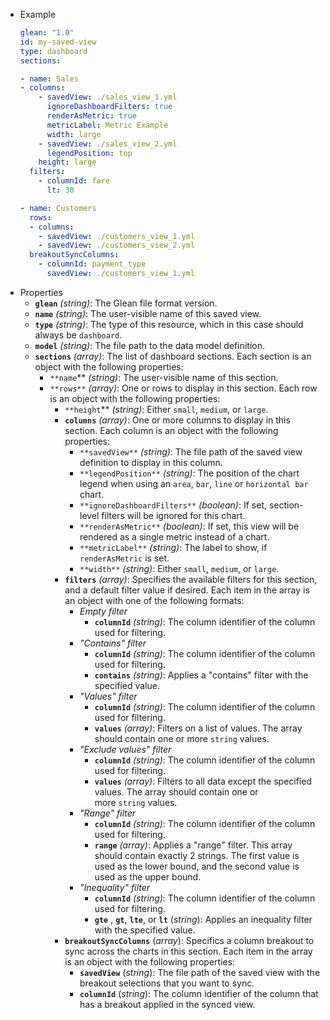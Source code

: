 - Example
  ```yaml
  glean: "1.0"
  id: my-saved-view
  type: dashboard
  sections:

  - name: Sales
  - columns:
      - savedView: ./sales_view_1.yml
        ignoreDashboardFilters: true
        renderAsMetric: true
        metricLabel: Metric Example
        width: large
      - savedView: ./sales_view_2.yml
        legendPosition: top
      height: large
    filters:
      - columnId: fare
        lt: 30

  - name: Customers
    rows:
    - columns:
      - savedView: ./customers_view_1.yml
      - savedView: ./customers_view_2.yml
    breakoutSyncColumns:
      - columnId: payment_type
        savedView: ./customers_view_1.yml
  ```
- Properties
  - **`glean`** *(string)*: The Glean file format version.
  - **`name`** *(string)*: The user-visible name of this saved view.
  - **`type`** *(string)*: The type of this resource, which in this case should always be `dashboard`.
  - **`model`** *(string)*: The file path to the data model definition.
  - **`sections`** *(array)*: The list of dashboard sections. Each section is an object with the following properties:
    - `**name`\*\* _(string)_: The user-visible name of this section.
    - `**rows**` *(array)*: One or rows to display in this section. Each row is an object with the following properties:
      - `**height`\*\* _(string)_: Either `small`, `medium`, or `large`.
      - **`columns`** *(array)*: One or more columns to display in this section. Each column is an object with the following properties:
        - `**savedView**` _(string)_: The file path of the saved view definition to display in this column.
        - `**legendPosition**` _(string)_: The position of the chart legend when using an `area`, `bar`, `line` or `horizontal bar` chart.
        - `**ignoreDashboardFilters**` _(boolean)_: If set, section-level filters will be ignored for this chart.
        - `**renderAsMetric**` _(boolean)_: If set, this view will be rendered as a single metric instead of a chart.
        - `**metricLabel**` _(string)_: The label to show, if `renderAsMetric` is set.
        - `**width**` _(string)_: Either `small`, `medium`, or `large`.
      - **`filters`** *(array)*: Specifies the available filters for this section, and a default filter value if desired. Each item in the array is an object with one of the following formats:
        - _Empty filter_
          - **`columnId`** *(string)*: The column identifier of the column used for filtering.
        - _"Contains" filter_
          - **`columnId`** *(string)*: The column identifier of the column used for filtering.
          - **`contains`** *(string)*: Applies a "contains" filter with the specified value.
        - _"Values" filter_
          - **`columnId`** *(string)*: The column identifier of the column used for filtering.
          - **`values`** *(array)*: Filters on a list of values. The array should contain one or more `string` values.
        - _"Exclude values" filter_
          - **`columnId`** *(string)*: The column identifier of the column used for filtering.
          - **`values`** *(array)*: Filters to all data except the specified values. The array should contain one or more `string` values.
        - _"Range" filter_
          - **`columnId`** *(string)*: The column identifier of the column used for filtering.
          - **`range`** *(array)*: Applies a "range" filter. This array should contain exactly 2 strings. The first value is used as the lower bound, and the second value is used as the upper bound.
        - _"Inequality" filter_
          - **`columnId`** *(string)*: The column identifier of the column used for filtering.
          - **`gte`** , **`gt`**, **`lte`**, or **`lt`** (_string_): Applies an inequality filter with the specified value.
      - **`breakoutSyncColumns`** (_array_): Specifics a column breakout to sync across the charts in this section. Each item in the array is an object with the following properties:
        - **`savedView`** (_string_): The file path of the saved view with the breakout selections that you want to sync.
        - **`columnId`** (_string_): The column identifier of the column that has a breakout applied in the synced view.
